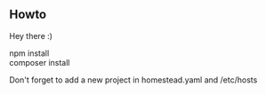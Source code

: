 ## Howto

Hey there :)

npm install<br>
composer install<br>

Don't forget to add a new project in homestead.yaml and /etc/hosts